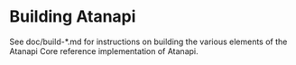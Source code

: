 Building Atanapi
=============

See doc/build-*.md for instructions on building the various
elements of the Atanapi Core reference implementation of Atanapi.
